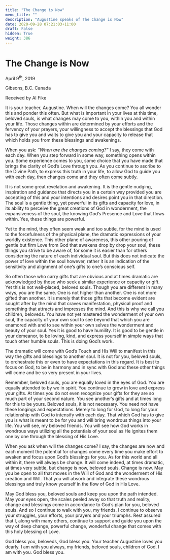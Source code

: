 ```yaml
---
title: "The Change is Now"
menu_title: ""
description: "Augustine speaks of The Change is Now"
date: 2020-09-28 07:21:03+11:00
draft: False
hidden: True
weight: 386
---
```

# The Change is Now 


April 9<sup>th</sup>, 2019

Gibsons, B.C. Canada

Received by Al Fike



It is your teacher, Augustine. When will the changes come? You all wonder this and ponder this often. But what is important in your lives at this time, beloved souls, is what changes may come to you, within you and within your life. Those changes within are determined by your efforts and the fervency of your prayers, your willingness to accept the blessings that God has to give you and waits to give you and your capacity to release that which holds you from these blessings and awakenings. 

When you ask: *“When are the changes coming?”* I say, they come with each day. When you step forward in some way, something opens within you. Some experience comes to you, some choice that you have made that brings the clarity of God’s Love through you. As you continue to ascribe to the Divine Path, to express this truth in your life, to allow God to guide you with each day, then changes come and they often come subtly. 

It is not some great revelation and awakening. It is the gentle nudging, inspiration and guidance that directs you in a certain way provided you are accepting of this and your intentions and desires point you in that direction. The soul is a gentle thing, yet powerful in its gifts and capacity for love, in its ability to perceive the great creations of God in wonderment, the expansiveness of the soul, the knowing God’s Presence and Love that flows within. Yes, these things are powerful. 

Yet to the mind, they often seem weak and too subtle, for the mind is used to the forcefulness of the physical plane, the dramatic expressions of your worldly existence. This other plane of awareness, this other pouring of gentle but firm Love from God that awakens drop by drop your soul, these things you strive to be aware of, for some it is easier than for others considering the nature of each individual soul. But this does not indicate the power of love within the soul however, rather it is an indication of the sensitivity and alignment of one’s gifts to one’s conscious self. 

So often those who carry gifts that are obvious and at times dramatic are acknowledged by those who seek a similar experience or capacity or gift. Yet this is not well-placed, beloved souls. Though you are different in many ways, you are the same. One is not higher than another. One is not more gifted than another. It is merely that those gifts that become evident are sought after by the mind that craves manifestation, physical proof and something that attracts and impresses the mind. And this is why we call you children, beloveds. You have not yet mastered the wonderment of your own soul, the capacity of your own soul to see beyond that which you are enamored with and to see within your own selves the wonderment and beauty of your soul. Yes it is good to have humility. It is good to be gentle in your demeanor, to be loving, kind, and express yourself in simple ways that touch other humble souls. This is doing God’s work. 

The dramatic will come with God’s Touch and His Will to manifest in this way the gifts and blessings to another soul. It is not for you, beloved souls, to orchestrate this or even to have expectations in this regard. It is best to focus on God, to be in harmony and in sync with God and these other things will come and be so very present in your lives. 

Remember, beloved souls, you are equally loved in the eyes of God. You are equally attended to by we in spirit. You continue to grow in love and express your gifts. At times you do not even recognize your gifts for they are so much part of your second nature. You see another’s gifts and at times long for this to be yours. Beloved souls, it is not necessary. You need not have these longings and expectations. Merely to long for God, to long for your relationship with God to intensify with each day. That which God has to give you is what is meant to be for you and will bring wondrous things into your life. You will see, my beloved friends. You will see how God works in wondrous ways utilizing all the potentials of your soul as He ignites them one by one through the blessing of His Love. 

When you ask when will the changes come? I say, the changes are now and each moment the potential for changes come every time you make effort to awaken and focus upon God’s blessings for you. As for this world and all within it, there will always be change. It will come indeed, at times dramatic, at times very subtle, but change is now, beloved souls. Change is now. May you be open to all that moves in the Will of God and the wonderment of His creation and Will. That you will absorb and integrate these wondrous blessings and truly know yourself in the flow of God in His Love. 

May God bless you, beloved souls and keep you upon the path intended. May your eyes open, the scales peeled away so that truth and reality, change and blessings come in accordance to God’s plan for you, beloved souls. And so I continue to walk with you, my friends. I continue to observe your struggles, your efforts, your prayers and your triumphs. Rest assured that I, along with many others, continue to support and guide you upon the way of deep change, powerful change, wonderful change that comes with this holy blessing of Love.

God bless you, beloveds, God bless you. Your teacher Augustine loves you dearly. I am with you always, my friends, beloved souls, children of God. I am with you. God bless you. 